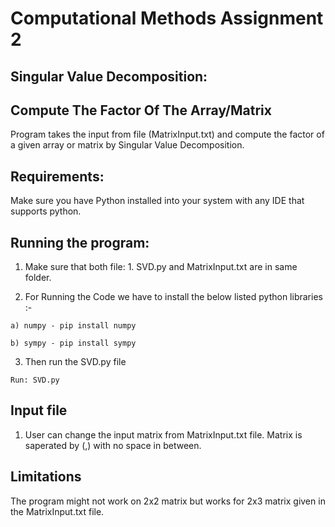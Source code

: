# Computational Methods Assignment 2

## Singular Value Decomposition:
## Compute The Factor Of The Array/Matrix

  Program takes the input from file (MatrixInput.txt) and compute the factor of a given array or matrix by Singular Value Decomposition.

## Requirements:
Make sure you have Python installed into your system with any IDE that supports python.

## Running the program:

1. Make sure that both file: 1. SVD.py and MatrixInput.txt are in same folder.

2. For Running the Code we have to install the below listed python libraries :-

```
a) numpy - pip install numpy
```
```
b) sympy - pip install sympy
```

3. Then run the SVD.py file 
```
Run: SVD.py
```

## Input file
1. User can change the input matrix from MatrixInput.txt file.
Matrix is saperated by (,) with no space in between. 

## Limitations
The program might not work on 2x2 matrix but works for 2x3 matrix given in the MatrixInput.txt file.


